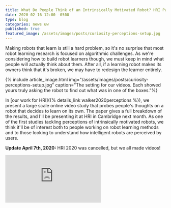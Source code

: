 ```yaml
---
title: What Do People Think of an Intrinsically Motivated Robot? HRI Paper Available
date: 2020-02-16 12:00 -0500
type: blog
categories: news uw
published: true
featured_image: /assets/images/posts/curiosity-perceptions-setup.jpg
---
```


Making robots that learn is still a hard problem, so it's no surprise that most robot learning research is focused on algorithmic challenges. As we're considering how to build robot learners though, we must keep in mind what people will actually think about them. After all, if a learning robot makes its owners think that it's broken, we may have to redesign the learner entirely.

{% include article_image.html img="/assets/images/posts/curiosity-perceptions-setup.jpg"
    caption="The setting for our videos. Each showed yours truly asking the robot to find out what was in one of the boxes."%}

In [our work for HRI]({% details_link walker2020perceptions %}), we present a large scale online video study that probes people's thoughts on a robot that decides to learn on its own. The paper gives a full breakdown of the results, and I'll be presenting it at HRI in Cambridge next month. As one of the first studies tackling perceptions of intrinsically motivated robots, we think it'll be of interest both to people working on robot learning methods and to those looking to understand how intelligent robots are perceived by users.

**Update April 7th, 2020:** HRI 2020 was cancelled, but we all made videos!

<div class="full-width">
<iframe class="video almost-full-bleed" src="https://www.youtube-nocookie.com/embed/1j91ISstdH8?rel=0" frameborder="0" allow="accelerometer; autoplay; encrypted-media; gyroscope; picture-in-picture" allowfullscreen></iframe>
</div>